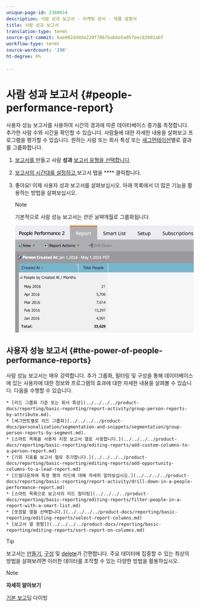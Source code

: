 ```yaml
---
unique-page-id: 2360014
description: 사람 성과 보고서 - 마케팅 문서 - 제품 설명서
title: 사람 성과 보고서
translation-type: tm+mt
source-git-commit: 6ae882dddda220f7067babbe5a057eec82601abf
workflow-type: tm+mt
source-wordcount: '298'
ht-degree: 0%

---
```



# 사람 성과 보고서 {#people-performance-report}

사용자 성능 보고서를 사용하여 시간의 경과에 따른 데이터베이스 증가를 측정합니다. 추가한 사람 수와 시간을 확인할 수 있습니다. 사람들에 대한 자세한 내용을 살펴보고 프로그램을 평가할 수 있습니다. 원하는 사람 또는 회사 특성 또는 [세그먼테이션](../../../../product-docs/personalization/segmentation-and-snippets/segmentation/create-a-segmentation.md)별로 결과를 그룹화합니다.

1. [보고서를 ](../../../../product-docs/reporting/basic-reporting/creating-reports/create-a-report-in-a-program.md) 만들고 사람  **성과** [보고서 유형을 선택합니다](report-type-overview.md).
1. [보고서의 시간대를 설정하고 ](../../../../product-docs/reporting/basic-reporting/editing-reports/change-a-report-time-frame.md) 보고서 탭을  **** 클릭합니다.
1. 좋아요! 이제 사용자 성과 보고서를 살펴보십시오. 아래 목록에서 더 많은 기능을 활용하는 방법을 살펴보십시오.

   >[!NOTE]
   >
   >기본적으로 사람 성능 보고서는 *만든 날짜*&#x200B;개월로 그룹화됩니다.

   ![](assets/one.png)

## 사용자 성능 보고서 {#the-power-of-people-performance-reports}

사람 성능 보고서는 매우 강력합니다. 추가 그룹화, 필터링 및 구성을 통해 데이터베이스에 있는 사용자에 대한 정보와 프로그램의 효과에 대한 자세한 내용을 살펴볼 수 있습니다.
다음을 수행할 수 있습니다.

    * [리드 그룹화 기준 또는 회사 특성](../../../../product-docs/reporting/basic-reporting/report-activity/group-person-reports-by-attribute.md).
    * [세그먼트별로 리드 그룹화](../../../../product-docs/personalization/segmentation-and-snippets/segmentation/group-person-reports-by-segment.md).
    * [스마트 목록을 사용자 지정 보고서 열로 사용합니다.](../../../../product-docs/reporting/basic-reporting/editing-reports/add-custom-columns-to-a-person-report.md)
    * [기회 지표를 보고서 열로 추가합니다.](../../../../product-docs/reporting/basic-reporting/editing-reports/add-opportunity-columns-to-a-lead-report.md)
    * [드릴다운하여 특정 행의 리드에 대해 자세히 알아보십시오.](../../../../product-docs/reporting/basic-reporting/report-activity/drill-down-in-a-people-performance-report.md)
    * [스마트 목록으로 보고서의 리드 필터링](../../../../product-docs/reporting/basic-reporting/editing-reports/filter-people-in-a-report-with-a-smart-list.md)
    * [포함할 열을 선택합니다.](../../../../product-docs/reporting/basic-reporting/editing-reports/select-report-columns.md)
    * [보고서 열 정렬]](../../../../product-docs/reporting/basic-reporting/editing-reports/sort-report-on-columns.md)

>[!TIP]
>
>보고서는 [만들기](../../../../product-docs/reporting/basic-reporting/creating-reports/create-a-report-in-a-program.md), [구성](https://docs.marketo.com/display/docs/basic+reporting) 및 [delete](../../../../product-docs/reporting/basic-reporting/report-activity/delete-a-report.md)가 간편합니다. 주요 데이터에 집중할 수 있는 최상의 방법을 살펴보려면 이러한 데이터를 조작할 수 있는 다양한 방법을 활용하십시오.

>[!NOTE]
>
>**자세히 알아보기**
>
>
>[기본 보고](https://docs.marketo.com/display/docs/basic+reporting)딥 다이빙

